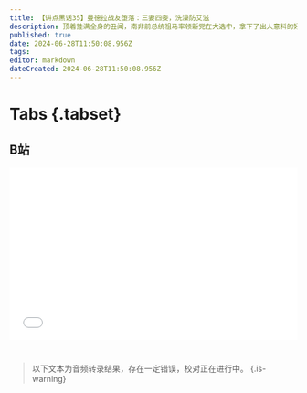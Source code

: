 ```yaml
---
title: 【讲点黑话35】曼德拉战友堕落：三妻四妾，洗澡防艾滋
description: 顶着挂满全身的丑闻，南非前总统祖马率领新党在大选中，拿下了出人意料的好成绩。 选民们知道祖马蠢，也知道他贪婪腐败，但仍然愿意给他投票。只因为非国大执政三十年，没能让南非社会和经济真正脱胎换骨，被甩出现代社会主流的下层民众，于是只能回头去拥抱民粹和部族本位。可以怒其不争，又要哀其不幸。 ——南非2024大选篇
published: true
date: 2024-06-28T11:50:08.956Z
tags: 
editor: markdown
dateCreated: 2024-06-28T11:50:08.956Z
---
```


# Tabs {.tabset}

## B站

<div style="position: relative; padding: 30% 45%;">
<iframe style="position: absolute; width: 100%; height: 100%; left: 0; top: 0;" src="//player.bilibili.com/player.html?&bvid=BV1Rf421B7fS&page=1&as_wide=1&high_quality=1&danmaku=1&autoplay=0" scrolling="no" border="0" frameborder="no" framespacing="0" allowfullscreen="true"></iframe>
</div>


#

> 以下文本为音频转录结果，存在一定错误，校对正在进行中。
{.is-warning}

